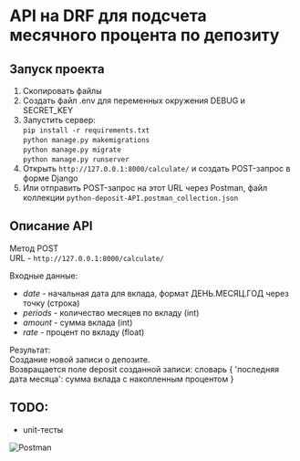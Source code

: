 # API на DRF для подсчета месячного процента по депозиту  

## Запуск проекта  
1. Скопировать файлы  
2. Создать файл .env для переменных окружения DEBUG и SECRET_KEY  
3. Запустить сервер:  
```pip install -r requirements.txt```  
```python manage.py makemigrations```  
```python manage.py migrate```  
```python manage.py runserver```   
4. Открыть `http://127.0.0.1:8000/calculate/` и создать POST-запрос в форме Django  
3. Или отправить POST-запрос на этот URL через Postman, файл коллекции `python-deposit-API.postman_collection.json`  

## Описание API  
Метод POST  
URL - `http://127.0.0.1:8000/calculate/`   

Входные данные:  
- *date* - начальная дата для вклада, формат ДЕНЬ.МЕСЯЦ.ГОД через точку (строка)  
- *periods* - количество месяцев по вкладу (int)  
- *amount* - сумма вклада (int)  
- *rate* - процент по вкладу (float)  
  
Результат:  
Создание новой записи о депозите.  
Возвращается поле deposit созданной записи: словарь { 'последняя дата месяца': сумма вклада с накопленным процентом }  
  
## TODO:  
- unit-тесты  


![Postman](https://s1.hostingkartinok.com/uploads/images/2022/02/14fbd20e7a7ee9f6cc5c69d9c856bf64.png)  
  